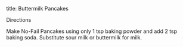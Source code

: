 title: Buttermilk Pancakes

Directions

Make No-Fail Pancakes using only 1 tsp baking powder and add 2 tsp baking soda.  Substitute sour milk or buttermilk for milk.
